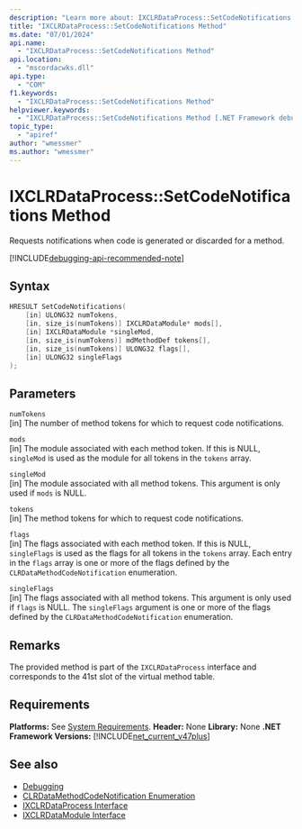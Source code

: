 ```yaml
---
description: "Learn more about: IXCLRDataProcess::SetCodeNotifications Method"
title: "IXCLRDataProcess::SetCodeNotifications Method"
ms.date: "07/01/2024"
api.name:
  - "IXCLRDataProcess::SetCodeNotifications Method"
api.location:
  - "mscordacwks.dll"
api.type:
  - "COM"
f1.keywords:
  - "IXCLRDataProcess::SetCodeNotifications Method"
helpviewer.keywords:
  - "IXCLRDataProcess::SetCodeNotifications Method [.NET Framework debugging]"
topic_type:
  - "apiref"
author: "wmessmer"
ms.author: "wmessmer"
---
```

# IXCLRDataProcess::SetCodeNotifications Method

Requests notifications when code is generated or discarded for a method.

[!INCLUDE[debugging-api-recommended-note](../../../../includes/debugging-api-recommended-note.md)]

## Syntax

```cpp
HRESULT SetCodeNotifications(
    [in] ULONG32 numTokens,
    [in, size_is(numTokens)] IXCLRDataModule* mods[],
    [in] IXCLRDataModule *singleMod,
    [in, size_is(numTokens)] mdMethodDef tokens[],
    [in, size_is(numTokens)] ULONG32 flags[],
    [in] ULONG32 singleFlags
);
```

## Parameters

`numTokens`\
[in] The number of method tokens for which to request code notifications.

`mods`\
[in] The module associated with each method token.  If this is NULL, `singleMod` is used as the module for all tokens in the `tokens` array.

`singleMod`\
[in] The module associated with all method tokens.  This argument is only used if `mods` is NULL.

`tokens`\
[in] The method tokens for which to request code notifications.

`flags`\
[in] The flags associated with each method token.  If this is NULL, `singleFlags` is used as the flags for all tokens in the `tokens` array.  Each entry in the `flags` array is one or more of the flags defined by the `CLRDataMethodCodeNotification` enumeration.

`singleFlags`\
[in] The flags associated with all method tokens.  This argument is only used if `flags` is NULL.  The `singleFlags` argument is one or more of the flags defined by the `CLRDataMethodCodeNotification` enumeration.

## Remarks

The provided method is part of the `IXCLRDataProcess` interface and corresponds to the 41st slot of the virtual method table.

## Requirements

**Platforms:** See [System Requirements](../../get-started/system-requirements.md).
**Header:** None
**Library:** None
**.NET Framework Versions:** [!INCLUDE[net_current_v47plus](../../../../includes/net-current-v47plus.md)]

## See also

- [Debugging](index.md)
- [CLRDataMethodCodeNotification Enumeration](clrdatamethodcodenotification-enumeration.md)
- [IXCLRDataProcess Interface](ixclrdataprocess-interface.md)
- [IXCLRDataModule Interface](ixclrdatamodule-interface.md)